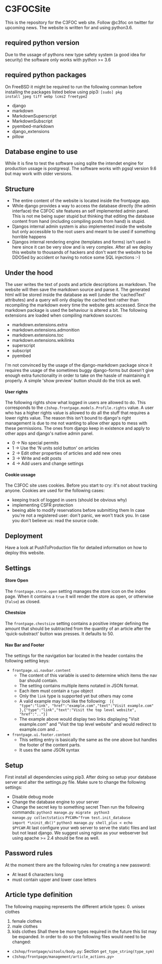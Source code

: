 # C3FOCSite
This is the repository for the C3FOC web site. Follow @c3foc on twitter
for upcoming news. The website is written for and using python3.6.

## required python version
Due to the ussage of pythons new type safety system (a good idea for
security) the software only works with python >= 3.6

## required python packages
On FreeBSD it might be required to run the following comman before
installing the packages listed below using pip3:
<code>[sudo] pkg install jpeg tiff webp lcms2 freetype2</code>
 * django
 * markdown
 * MarkdownSuperscript
 * MarkdownSubscript
 * pyembed-markdown
 * django_extensions
 * pillow

## Database engine to use
While it is fine to test the software using sqlite the intendet engine
for production ussage is postgresql. The software works with pgsql
version 9.6 but may work with older versions.

## Structure

 * The entire content of the website is located inside the
   frontpage app.
 * While django provides a way to access the database directly (the
   admin interface) the C3FOC site features an self implemented admin
   panel. This is not me being super stupid but thinking that editing
   the database content from hand (including compiling posts from hand)
   is stupid.
 * Djangos internal admin system is also implemented inside the website
   but only accessible to the root users and meant to be used if
   something horrible happens
 * Djangos internal rendering engine (templates and forms) isn't used in
   here since it can be very slow and is very complex. After all we deploy
   this website to thousands of hackers and don't want the website to be
   DDOSed by accident or having to notice some SQL injections :-)

## Under the hood

The user writes the text of posts and article descriptions as markdown.
The website will then save the markdown source and parse it. The generated
html will be stored inside the database as well (under the 'cachedText'
attributes) and a query will only display the cached text rather than
recompiling the markdown every time the website gets accessed. Since the
markdown package is used the behaviour is altered a bit. The following
extensions are loaded when compiling markdown sources:

* markdown.extensions.extra
* markdown.extensions.admonition
* markdown.extensions.toc
* markdown.extensions.wikilinks
* superscript
* subscript
* pyembed

I'm not convinced by the usage of the django-markdown package since it
requires the usage of the sometimes buggy django-forms but doesn't give
enough extra functionality in order to take on the hassle of maintaining
it properly. A simple 'show preview' button should do the trick as well.

#### User rights

The following rights show what logged in users are allowed to do. This
corresponds to the <code>c3shop.frontpage.models.Profile.rights</code>
value. A user who has a higher rights value is allowed to do all the
stuff that requires a lower rights value. The reason this isn't bound to
django's right management is due to me not wanting to allow other apps
to mess with these permissions. The ones from django keep in existence
and apply to other apps and django's native admin panel.

* 0 -> No special permits
* 1 -> Use the 'N units sold button' on articles
* 2 -> Edit other properties of articles and add new ones
* 3 -> Write and edit posts
* 4 -> Add users and change settings

#### Cookie ussage
The C3FOC site uses cookies. Before you start to cry: it's not about
tracking anyone. Cookies are used for the following cases:
 * keeping track of logged in users (should be obvious why)
 * implementing CSFR protection
 * beeing able to modify reservations before submitting them
In case you're not a registered user: don't panic, we won't track you.
In case you don't believe us: read the source code.

## Deployment

Have a look at PushToProduction file for detailed information on how to
deploy this website.

## Settings
#### Store Open
The <code>frontpage.store.open</code> setting manages the store icon
on the index page. When it contains a <code>true</code> it will render
the store as open, or otherwise (<code>false</code>) as closed.
#### Chestsize
The <code>frontpage.chestsize</code> setting contains a positive integer
defining the amount that should be subtracted from the quantity of an
article after the 'quick-substract' button was presses. It defaults to
50.
#### Nav Bar and Footer
The settings for the navigation bar located in the header contains the
following setting keys:
* <code>frontpage.ui.navbar.content</code>
    - The content of this variable is used to determine which items the
      nav bar should contain.
    - The setting contains multiple items notated in JSON format.
    - Each item must contain a <code>type</code> object
    - Only the <code>link</code> type is supported yet but others may
      come
    - A valid example may look like the following:
        <code>
        [{
            "type":"link",
            "href":"example.com","text":"Visit example.com"
        },{"type":"link","text":"Visit the top level website",
        "href":".."}]
        </code>
    - The example above would display two links displaying "Visit
    example.com" and "Visit the top level website" and would redirect to
    example.com and ..
* <code>frontpage.ui.footer.content</code>
    - This setting entry is basically the same as the one above but
      handles the footer of the content parts.
    - It uses the same JSON syntax

## Setup
First install all dependencies using pip3. After doing so setup your
database server and alter the settings.py file. Make sure to change
the following settings:
 * Disable debug mode
 * Change the database engine to your server
 * Change the secret key to something secret
Then run the following commands:
<code>python3 manage.py migrate </code>
<code>python3 manage.py collectstatics</code>
<code>PYCAM="from test.init_database import *\ninit_db()"</code>
<code>python3 manage.py shell_plus < echo $PYCAM</code>
At last configure your web server to serve the static files and last
but not least django. We suggest using nginx as your webserver but
using apache >= 2.4 should be fine as well.

## Password rules
At the moment there are the following rules for creating a new password:
 * At least 6 characters long
 * must contain upper and lower case letters

## Article type definition
The following mapping represents the different article types:
 0. unisex clothes
 1. female clothes
 2. male clothes
 3. kids clothes
Shall there be more types required in the future this list may be
expanded. In order to do so the following files would need to be changed:
 * <code>c3shop/frontpage/uitools/body.py</code>: Section <code>get_type_string(type_sym)</code>
 * <code>c3shop/frontpage/management/article_actions.py></code>

